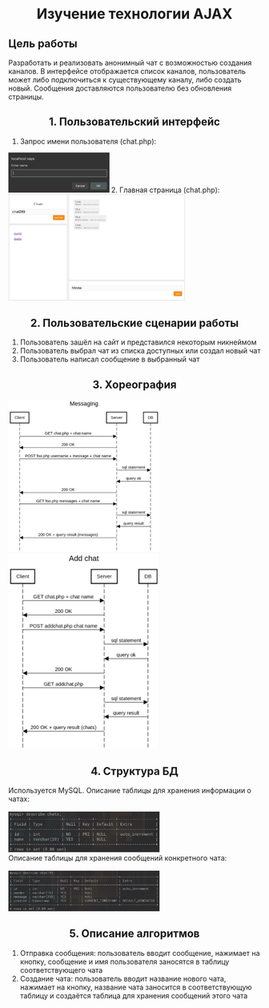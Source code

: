 <h1 align=center>Изучение технологии AJAX</h1>

<h2>Цель работы</h2>

Разработать и реализовать анонимный чат с возможностью создания каналов. В интерфейсе отображается список каналов, пользователь может либо подключиться к существующему каналу, либо создать новый. Сообщения доставляются пользователю без обновления страницы.


<h2 align=center>1. Пользовательский интерфейс</h2>

1. Запрос имени пользователя (chat.php):
<img src=images/2.png height=40% width=40%>
2. Главная страница (chat.php):
<br>
<img src=images/1.png height=70% width=70%>

<h2 align=center>2. Пользовательские сценарии работы</h2>

1. Пользователь зашёл на сайт и представился некоторым никнеймом
2. Пользователь выбрал чат из списка доступных или создал новый чат
3. Пользователь написал сообщение в выбранный чат

<h2 align=center>3. Хореография</h2>

<img src=images/31.png height=60% width=60%>
<img src=images/32.png height=60% width=60%>

<h2 align=center>4. Структура БД</h2>

Используется MySQL. Описание таблицы для хранения информации о чатах:<br><br>
<img src=images/4.png height=60% width=60%><br>
Описание таблицы для хранения сообщений конкретного чата:<br><br>
<img src=images/5.png height=60% width=60%>

<h2 align=center>5. Описание алгоритмов</h2>

1. Отправка сообщения: пользователь вводит сообщение, нажимает на кнопку, сообщение и имя пользователя заносятся в таблицу соответствующего чата
2. Создание чата: пользователь вводит название нового чата, нажимает на кнопку, название чата заносится в соответствующую таблицу и создаётся таблица для хранения сообщений этого чата
